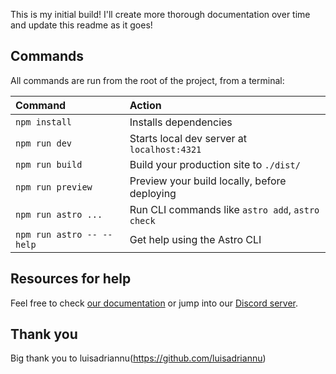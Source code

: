 This is my initial build! I'll create more thorough documentation over time and update this readme as it goes!

## Commands

All commands are run from the root of the project, from a terminal:

| Command                   | Action                                           |
| :------------------------ | :----------------------------------------------- |
| `npm install`             | Installs dependencies                            |
| `npm run dev`             | Starts local dev server at `localhost:4321`      |
| `npm run build`           | Build your production site to `./dist/`          |
| `npm run preview`         | Preview your build locally, before deploying     |
| `npm run astro ...`       | Run CLI commands like `astro add`, `astro check` |
| `npm run astro -- --help` | Get help using the Astro CLI                     |

## Resources for help

Feel free to check [our documentation](https://docs.astro.build) or jump into our [Discord server](https://astro.build/chat).

## Thank you

Big thank you to luisadriannu(https://github.com/luisadriannu)
